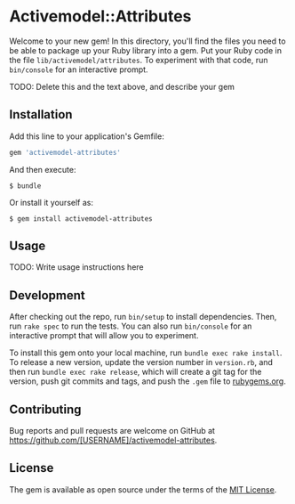 # Activemodel::Attributes

Welcome to your new gem! In this directory, you'll find the files you need to be able to package up your Ruby library into a gem. Put your Ruby code in the file `lib/activemodel/attributes`. To experiment with that code, run `bin/console` for an interactive prompt.

TODO: Delete this and the text above, and describe your gem

## Installation

Add this line to your application's Gemfile:

```ruby
gem 'activemodel-attributes'
```

And then execute:

    $ bundle

Or install it yourself as:

    $ gem install activemodel-attributes

## Usage

TODO: Write usage instructions here

## Development

After checking out the repo, run `bin/setup` to install dependencies. Then, run `rake spec` to run the tests. You can also run `bin/console` for an interactive prompt that will allow you to experiment.

To install this gem onto your local machine, run `bundle exec rake install`. To release a new version, update the version number in `version.rb`, and then run `bundle exec rake release`, which will create a git tag for the version, push git commits and tags, and push the `.gem` file to [rubygems.org](https://rubygems.org).

## Contributing

Bug reports and pull requests are welcome on GitHub at https://github.com/[USERNAME]/activemodel-attributes.


## License

The gem is available as open source under the terms of the [MIT License](http://opensource.org/licenses/MIT).

